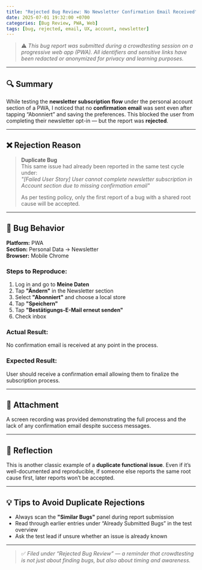 ```yaml
---
title: "Rejected Bug Review: No Newsletter Confirmation Email Received"
date: 2025-07-01 19:32:00 +0700
categories: [Bug Review, PWA, Web]
tags: [bug, rejected, email, UX, account, newsletter]
---
```


> ⚠️ _This bug report was submitted during a crowdtesting session on a progressive web app (PWA). All identifiers and sensitive links have been redacted or anonymized for privacy and learning purposes._

---

## 🔍 Summary

While testing the **newsletter subscription flow** under the personal account section of a PWA, I noticed that no **confirmation email** was sent even after tapping “Abonniert” and saving the preferences. This blocked the user from completing their newsletter opt-in — but the report was **rejected**.

---

## ❌ Rejection Reason

> **Duplicate Bug**  
> This same issue had already been reported in the same test cycle under:  
> _"[Failed User Story] User cannot complete newsletter subscription in Account section due to missing confirmation email"_  
>  
> As per testing policy, only the first report of a bug with a shared root cause will be accepted.

---

## 🧪 Bug Behavior

**Platform:** PWA  
**Section:** Personal Data → Newsletter  
**Browser:** Mobile Chrome  

### Steps to Reproduce:
1. Log in and go to **Meine Daten**  
2. Tap **"Ändern"** in the Newsletter section  
3. Select **"Abonniert"** and choose a local store  
4. Tap **"Speichern"**  
5. Tap **"Bestätigungs-E-Mail erneut senden"**  
6. Check inbox

### Actual Result:
No confirmation email is received at any point in the process.

### Expected Result:
User should receive a confirmation email allowing them to finalize the subscription process.

---

## 🎥 Attachment

A screen recording was provided demonstrating the full process and the lack of any confirmation email despite success messages.

---

## 🧠 Reflection

This is another classic example of a **duplicate functional issue**. Even if it’s well-documented and reproducible, if someone else reports the same root cause first, later reports won’t be accepted.

---

## 💡 Tips to Avoid Duplicate Rejections

- Always scan the **"Similar Bugs"** panel during report submission  
- Read through earlier entries under “Already Submitted Bugs” in the test overview  
- Ask the test lead if unsure whether an issue is already known  

---

> ✅ *Filed under “Rejected Bug Review” — a reminder that crowdtesting is not just about finding bugs, but also about timing and awareness.*
